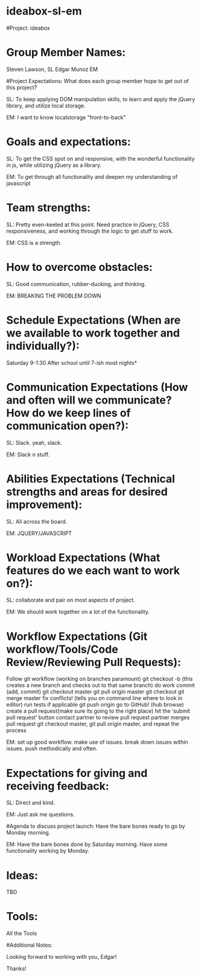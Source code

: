 # ideabox-sl-em
#Project:
ideabox

# Group Member Names:
Steven Lawson, SL Edgar Munoz EM

#Project Expectations: What does each group member hope to get out of this project?

SL: To keep applying DOM manipulation skills, to learn and apply the jQuery library, and utilize local storage.

EM: I want to know localstorage "front-to-back"

# Goals and expectations:

SL: To get the CSS spot on and responsive, with the wonderful functionality in js, while utilizing jQuery as a library.

EM: To get through all functionality and deepen my understanding of javascript

# Team strengths:

SL: Pretty even-keeled at this point. Need practice in jQuery, CSS responsiveness, and working through the logic to get stuff to work.

EM: CSS is a strength.

# How to overcome obstacles:

SL: Good communication, rubber-ducking, and thinking.

EM: BREAKING THE PROBLEM DOWN

# Schedule Expectations (When are we available to work together and individually?):

Saturday 9-1:30
After school until 7-ish most nights*

# Communication Expectations (How and often will we communicate? How do we keep lines of communication open?):

SL: Slack. yeah, slack.

EM: Slack n stuff.

# Abilities Expectations (Technical strengths and areas for desired improvement):

SL: All across the board.

EM: JQUERY/JAVASCRIPT

# Workload Expectations (What features do we each want to work on?):

SL: collaborate and pair on most aspects of project.

EM: We should work together on a lot of the functionality.

# Workflow Expectations (Git workflow/Tools/Code Review/Reviewing Pull Requests):

Follow git workflow (working on branches paramount)
git checkout -b (this creates a new branch and checks out to that same branch)
do work
commit (add, commit)
git checkout master
git pull origin master
git checkout
git merge master
fix conflicts! (tells you on command line where to look in editor)
run tests if applicable
git push origin
go to GitHub! (hub browse)
create a pull request(make sure its going to the right place)
hit the ‘submit pull request’ button
contact partner to review pull request
partner merges pull request
git checkout master, git pull origin master, and repeat the process

EM: set up good workflow. make use of issues. break down issues within issues. push methodically and often.

# Expectations for giving and receiving feedback:

SL: Direct and kind.

EM: Just ask me questions.

#Agenda to discuss project launch:
Have the bare bones ready to go by Monday morning.

EM: Have the bare bones done by Saturday morning. Have some functionality working by Monday.

# Ideas:

TBD

# Tools:

All the Tools

#Additional Notes:

Looking forward to working with you, Edgar!

Thanks!
